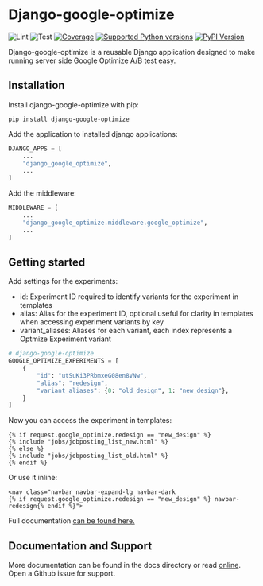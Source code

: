 # Django-google-optimize

![Lint](https://github.com/adinhodovic/django-google-optimize/workflows/Test/badge.svg)
![Test](https://github.com/adinhodovic/django-google-optimize/workflows/Lint/badge.svg)
[![Coverage](https://codecov.io/gh/adinhodovic/django-google-optimize/branch/master/graphs/badge.svg)](https://codecov.io/gh/adinhodovic/django-google-optimize/branch/master)
[![Supported Python versions](https://img.shields.io/pypi/pyversions/django-google-optimize.svg)](https://pypi.org/project/django-google-optimize/)
[![PyPI Version](https://img.shields.io/pypi/v/django-google-optimize.svg?style=flat)](https://pypi.org/project/django-google-optimize/)

Django-google-optimize is a reusable Django application designed to make running server side Google Optimize A/B test easy.

## Installation

Install django-google-optimize with pip:

`pip install django-google-optimize`

Add the application to installed django applications:

```py
DJANGO_APPS = [
    ...
    "django_google_optimize",
    ...
]
```

Add the middleware:

```py
MIDDLEWARE = [
    ...
    "django_google_optimize.middleware.google_optimize",
    ...
]
```

## Getting started

Add settings for the experiments:

- id: Experiment ID required to identify variants for the experiment in templates
- alias: Alias for the experiment ID, optional useful for clarity in templates when accessing experiment variants by key
- variant_aliases: Aliases for each variant, each index represents a Optmize Experiment variant

```py
# django-google-optimize
GOOGLE_OPTIMIZE_EXPERIMENTS = [
    {
        "id": "utSuKi3PRbmxeG08en8VNw",
        "alias": "redesign",
        "variant_aliases": {0: "old_design", 1: "new_design"},
    }
]
```

Now you can access the experiment in templates:

```django
{% if request.google_optimize.redesign == "new_design" %}
{% include "jobs/jobposting_list_new.html" %}
{% else %}
{% include "jobs/jobposting_list_old.html" %}
{% endif %}
```

Or use it inline:

```django
<nav class="navbar navbar-expand-lg navbar-dark
{% if request.google_optimize.redesign == "new_design" %} navbar-redesign{% endif %}">
```

Full documentation [can be found here.](https://django-google-optimize.readthedocs.io/en/latest/)

## Documentation and Support

More documentation can be found in the docs directory or read [online](https://django-google-optimize.readthedocs.io/en/latest/). Open a Github issue for support.
